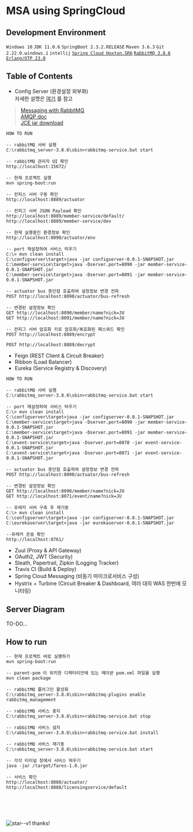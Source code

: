 # MSA using SpringCloud

## Development Environment
`Windows 10` `JDK 11.0.6` `SpringBoot 2.3.2.RELEASE` `Maven 3.6.3` `Git 2.22.0.windows.1` `intellij`
[`Spring Cloud Hoxton.SR6`](https://spring.io/projects/spring-cloud) [`RabbitMQ 3.8.6`](https://www.rabbitmq.com/download.html)
[`Erlang/OTP 23.0`](https://www.erlang.org/downloads)

 

## Table of Contents
- Config Server (환경설정 외부화)<br />
자세한 설명은 [여기](https://bravenamme.github.io/2020/08/16/spring-cloud-config-server/) 를 참고
> [Messaging with RabbitMQ](https://spring.io/guides/gs/messaging-rabbitmq/) <br />
> [AMQP doc](https://docs.spring.io/spring-boot/docs/2.3.2.RELEASE/reference/htmlsingle/#boot-features-amqp) <br />
> [JCE jar download](https://www.oracle.com/java/technologies/javase-jce-all-downloads.html)
>
```shell script
HOW TO RUN

-- rabbitMQ 서버 실행
C:\rabbitmq_server-3.8.6\sbin>rabbitmq-service.bat start

-- rabbitMQ 관리자 UI 확인
http://localhost:15672/

-- 현재 프로젝트 실행
mvn spring-boot:run

-- 컨피스 서버 구동 확인
http://localhost:8889/actuator

-- 컨피그 서버 JSON Payload 확인
http://localhost:8889/member-service/default/
http://localhost:8889/member-service/dev

-- 현재 실행중인 환경정보 확인
http://localhost:8090/actuator/env

-- port 재설정하여 서비스 띄우기
C:\> mvn clean install
C:\configserver\target>java -jar configserver-0.0.1-SNAPSHOT.jar
C:\member-service\target>java -Dserver.port=8090 -jar member-service-0.0.1-SNAPSHOT.jar
C:\member-service\target>java -Dserver.port=8091 -jar member-service-0.0.1-SNAPSHOT.jar

-- actuator bus 종단점 호출하여 설정정보 변경 전파
POST http://localhost:8090/actuator/bus-refresh

-- 변경된 설정정보 확인
GET http://localhost:8090/member/name?nick=JU
GET http://localhost:8091/member/name?nick=JU

-- 컨피그 서버 암호화 키로 암호화/복호화된 패스워드 확인
POST http://localhost:8889/encrypt

POST http://localhost:8889/decrypt

```
- Feign (REST Client & Circuit Breaker)
- Ribbon (Load Balancer)
- Eureka (Service Registry & Discovery)
```shell script
HOW TO RUN

-- rabbitMQ 서버 실행
C:\rabbitmq_server-3.8.6\sbin>rabbitmq-service.bat start

-- port 재설정하여 서비스 띄우기
C:\> mvn clean install
C:\configserver\target>java -jar configserver-0.0.1-SNAPSHOT.jar
C:\member-service\target>java -Dserver.port=8090 -jar member-service-0.0.1-SNAPSHOT.jar
C:\member-service\target>java -Dserver.port=8091 -jar member-service-0.0.1-SNAPSHOT.jar
C:\event-service\target>java -Dserver.port=8070 -jar event-service-0.0.1-SNAPSHOT.jar
C:\event-service\target>java -Dserver.port=8071 -jar event-service-0.0.1-SNAPSHOT.jar

-- actuator bus 종단점 호출하여 설정정보 변경 전파
POST http://localhost:8090/actuator/bus-refresh

-- 변경된 설정정보 확인
GET http://localhost:8090/member/name?nick=JU
GET http://localhost:8071/event/name?nick=JU

-- 유레카 서버 구축 후 재기동
C:\> mvn clean install
C:\configserver\target>java -jar configserver-0.0.1-SNAPSHOT.jar
C:\eurekaserver\target>java -jar eurekaserver-0.0.1-SNAPSHOT.jar

--유레카 콘솔 확인
http://localhost:8761/

```
- Zuul (Proxy & API Gateway)
- OAuth2, JWT (Security)
- Sleath, Papertrail, Zipkin (Logging Tracker)
- Travis CI (Build & Deploy)
- Spring Cloud Messaging (비동기 마이크로서비스 구성)
- Hystrix + Turbine (Circuit Breaker & Dashboard, 여러 대의 WAS 한번에 모니터링)

## Server Diagram
TO-DO...

## How to run
```shell script
-- 현재 프로젝트 바로 실행하기
mvn spring-boot:run

-- parent-pom 이 위치한 디렉터리안에 있는 메이븐 pom.xml 파일을 실행
mvn clean package

-- rabbitMQ 플러그인 활성화
C:\rabbitmq_server-3.8.6\sbin>rabbitmq-plugins enable rabbitmq_management

-- rabbitMQ 서비스 중지
C:\rabbitmq_server-3.8.6\sbin>rabbitmq-service.bat stop

-- rabbitMQ 서비스 설치
C:\rabbitmq_server-3.8.6\sbin>rabbitmq-service.bat install

-- rabbitMQ 서비스 재기동
C:\rabbitmq_server-3.8.6\sbin>rabbitmq-service.bat start

-- 각각 터미널 창에서 서비스 띄우기
java -jar /target/fares-1.0.jar

-- 서비스 확인
http://localhost:8080/actuator/
http://localhost:8888/licensingservice/default

```

<br /><br /><br /><br />
![star--v1](https://user-images.githubusercontent.com/18479472/87845570-7a2bd800-c903-11ea-9b18-f624600a5ac7.png) thanks!